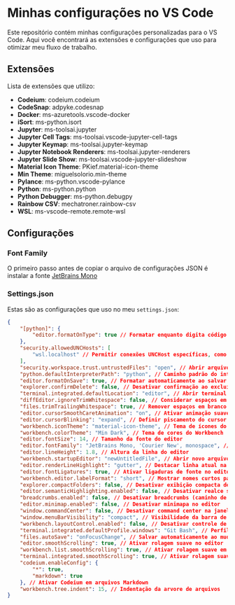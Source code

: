 # Minhas configurações no VS Code

Este repositório contém minhas configurações personalizadas para o VS Code. Aqui você encontrará as extensões e configurações que uso para otimizar meu fluxo de trabalho.

## Extensões

Lista de extensões que utilizo:

- **Codeium**: codeium.codeium
- **CodeSnap**: adpyke.codesnap
- **Docker**: ms-azuretools.vscode-docker
- **iSort**: ms-python.isort
- **Jupyter**: ms-toolsai.jupyter
- **Jupyter Cell Tags**: ms-toolsai.vscode-jupyter-cell-tags
- **Jupyter Keymap**: ms-toolsai.jupyter-keymap
- **Jupyter Notebook Renderers**: ms-toolsai.jupyter-renderers
- **Jupyter Slide Show**: ms-toolsai.vscode-jupyter-slideshow
- **Material Icon Theme**: PKief.material-icon-theme
- **Min Theme**: miguelsolorio.min-theme
- **Pylance**: ms-python.vscode-pylance
- **Python**: ms-python.python
- **Python Debugger**: ms-python.debugpy
- **Rainbow CSV**: mechatroner.rainbow-csv
- **WSL**: ms-vscode-remote.remote-wsl

## Configurações

### Font Family

O primeiro passo antes de copiar o arquivo de configurações JSON é instalar a fonte [JetBrains Mono](https://www.jetbrains.com/lp/mono/)

### Settings.json

Estas são as configurações que uso no meu `settings.json`:

```json
{
    "[python]": {
        "editor.formatOnType": true // Formatar enquanto digita código Python
    },
    "security.allowedUNCHosts": [
        "wsl.localhost" // Permitir conexões UNCHost específicas, como para WSL
    ],
    "security.workspace.trust.untrustedFiles": "open", // Abrir arquivos não confiáveis
    "python.defaultInterpreterPath": "python", // Caminho padrão do interpretador Python
    "editor.formatOnSave": true, // Formatar automaticamente ao salvar
    "explorer.confirmDelete": false, // Desativar confirmação ao excluir arquivos
    "terminal.integrated.defaultLocation": "editor", // Abrir terminal integrado na área do editor
    "diffEditor.ignoreTrimWhitespace": false, // Considerar espaços em branco ao comparar diferenças
    "files.trimTrailingWhitespace": true, // Remover espaços em branco no final das linhas ao salvar
    "editor.cursorSmoothCaretAnimation": "on", // Ativar animação suave do cursor
    "editor.cursorBlinking": "expand", // Definir piscamento do cursor como expandido
    "workbench.iconTheme": "material-icon-theme", // Tema de ícones do Workbench
    "workbench.colorTheme": "Min Dark", // Tema de cores do Workbench
    "editor.fontSize": 14, // Tamanho da fonte do editor
    "editor.fontFamily": "JetBrains Mono, 'Courier New', monospace", // Família de fontes do editor
    "editor.lineHeight": 1.8, // Altura da linha do editor
    "workbench.startupEditor": "newUntitledFile", // Abrir novo arquivo em branco ao iniciar
    "editor.renderLineHighlight": "gutter", // Destacar linha atual na margem esquerda
    "editor.fontLigatures": true, // Ativar ligaduras de fonte no editor
    "workbench.editor.labelFormat": "short", // Mostrar nomes curtos para abas de editores
    "explorer.compactFolders": false, // Desativar exibição compacta de pastas
    "editor.semanticHighlighting.enabled": false, // Desativar realce semântico no editor
    "breadcrumbs.enabled": false, // Desativar breadcrumbs (caminho de navegação)
    "editor.minimap.enabled": false, // Desativar minimapa no editor
    "window.commandCenter": false, // Desativar command center na janela do VS Code
    "window.menuBarVisibility": "compact", // Visibilidade da barra de menu
    "workbench.layoutControl.enabled": false, // Desativar controle de layout do workbench
    "terminal.integrated.defaultProfile.windows": "Git Bash", // Perfil padrão do terminal integrado
    "files.autoSave": "onFocusChange", // Salvar automaticamente ao mudar de foco
    "editor.smoothScrolling": true, // Ativar rolagem suave no editor
    "workbench.list.smoothScrolling": true, // Ativar rolagem suave em todo o workbench
    "terminal.integrated.smoothScrolling": true, // Ativar rolagem suave no terminal
    "codeium.enableConfig": {
        "*": true,
        "markdown": true
    }, // Ativar Codeium em arquivos Markdown
    "workbench.tree.indent": 15, // Indentação da arvore de arquivos
}
